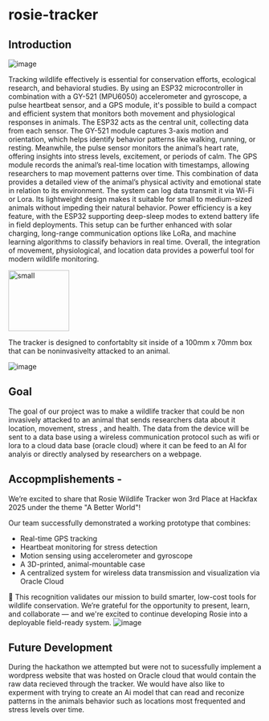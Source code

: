 # rosie-tracker

## Introduction

![image](https://github.com/user-attachments/assets/86ce6d36-7184-417e-b65b-6852fb91504b)




Tracking wildlife effectively is essential for conservation efforts, ecological research, and behavioral studies. By using an ESP32 microcontroller in combination with a GY-521 (MPU6050) accelerometer and gyroscope, a pulse heartbeat sensor, and a GPS module, it's possible to build a compact and efficient system that monitors both movement and physiological responses in animals. The ESP32 acts as the central unit, collecting data from each sensor. The GY-521 module captures 3-axis motion and orientation, which helps identify behavior patterns like walking, running, or resting. Meanwhile, the pulse sensor monitors the animal’s heart rate, offering insights into stress levels, excitement, or periods of calm. The GPS module records the animal’s real-time location with timestamps, allowing researchers to map movement patterns over time. This combination of data provides a detailed view of the animal’s physical activity and emotional state in relation to its environment. The system can log data transmit it via Wi-Fi or Lora. Its lightweight design makes it suitable for small to medium-sized animals without impeding their natural behavior. Power efficiency is a key feature, with the ESP32 supporting deep-sleep modes to extend battery life in field deployments. This setup can be further enhanced with solar charging, long-range communication options like LoRa, and machine learning algorithms to classify behaviors in real time. Overall, the integration of movement, physiological, and location data provides a powerful tool for modern wildlife monitoring.

<img width="121" alt="small" src="https://github.com/user-attachments/assets/bab0332a-2ed7-4c02-9643-1638bb3119a0" />

The tracker is designed to confortablty sit inside of a 100mm x 70mm box that can be noninvasivelty attacked to an animal. 

![image](https://github.com/user-attachments/assets/7eaf9fdd-d269-460c-bda9-65b4d7fed045)


## Goal
The goal of our project was to make a wildlife tracker that could be non invasively attacked to an animal that sends researchers data about it location, movement, stress , and health. The data from the device will be sent to a data base using a wireless communication protocol such as wifi or lora to a cloud data base (oracle cloud) where it can be feed to an AI for analyis or directly analysed by researchers on a webpage. 

## Accopmplishements - 
We’re excited to share that Rosie Wildlife Tracker won 3rd Place at Hackfax 2025 under the theme "A Better World"!

Our team successfully demonstrated a working prototype that combines:
- Real-time GPS tracking
- Heartbeat monitoring for stress detection
- Motion sensing using accelerometer and gyroscope
- A 3D-printed, animal-mountable case
- A centralized system for wireless data transmission and visualization via Oracle Cloud

🌱 This recognition validates our mission to build smarter, low-cost tools for wildlife conservation. We’re grateful for the opportunity to present, learn, and collaborate — and we're excited to continue developing Rosie into a deployable field-ready system.
![image](https://github.com/user-attachments/assets/a17464b2-e618-4d05-837e-99fe4a906af3)

## Future Development 
During the hackathon we attempted but were not to sucessfully implement a wordpress website that was hosted on Oracle cloud that would contain the raw data recieved through the tracker. We would have also like to experment with trying to create an Ai model that can read and reconize patterns in the animals behavior such as locations most frequented and stress levels over time. 


